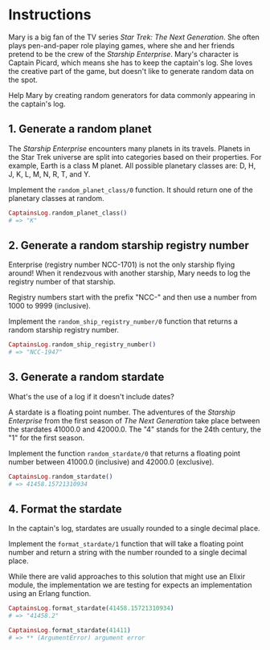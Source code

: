 # Instructions

Mary is a big fan of the TV series _Star Trek: The Next Generation_. She often plays pen-and-paper role playing games, where she and her friends pretend to be the crew of the _Starship Enterprise_. Mary's character is Captain Picard, which means she has to keep the captain's log. She loves the creative part of the game, but doesn't like to generate random data on the spot.

Help Mary by creating random generators for data commonly appearing in the captain's log.

## 1. Generate a random planet

The _Starship Enterprise_ encounters many planets in its travels. Planets in the Star Trek universe are split into categories based on their properties. For example, Earth is a class M planet. All possible planetary classes are: D, H, J, K, L, M, N, R, T, and Y.

Implement the `random_planet_class/0` function. It should return one of the planetary classes at random.

```elixir
CaptainsLog.random_planet_class()
# => "K"
```

## 2. Generate a random starship registry number

Enterprise (registry number NCC-1701) is not the only starship flying around! When it rendezvous with another starship, Mary needs to log the registry number of that starship.

Registry numbers start with the prefix "NCC-" and then use a number from 1000 to 9999 (inclusive).

Implement the `random_ship_registry_number/0` function that returns a random starship registry number.

```elixir
CaptainsLog.random_ship_registry_number()
# => "NCC-1947"
```

## 3. Generate a random stardate

What's the use of a log if it doesn't include dates?

A stardate is a floating point number. The adventures of the _Starship Enterprise_ from the first season of _The Next Generation_ take place between the stardates 41000.0 and 42000.0. The "4" stands for the 24th century, the "1" for the first season.

Implement the function `random_stardate/0` that returns a floating point number between 41000.0 (inclusive) and 42000.0 (exclusive).

```elixir
CaptainsLog.random_stardate()
# => 41458.15721310934
```

## 4. Format the stardate

In the captain's log, stardates are usually rounded to a single decimal place.

Implement the `format_stardate/1` function that will take a floating point number and return a string with the number rounded to a single decimal place.

While there are valid approaches to this solution that might use an Elixir module, the implementation we are testing for expects an implementation using an Erlang function.

```elixir
CaptainsLog.format_stardate(41458.15721310934)
# => "41458.2"

CaptainsLog.format_stardate(41411)
# => ** (ArgumentError) argument error
```
